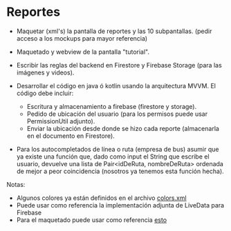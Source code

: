 # Reportes

* Maquetar (xml's) la pantalla de reportes y las 10 subpantallas. (pedir acceso a los mockups para mayor referencia)

* Maquetado y webview de la pantalla "tutorial".

* Escribir las reglas del backend en Firestore y Firebase Storage (para las imágenes y videos).

* Desarrollar el código en java ó kotlin usando la arquitectura MVVM. El código debe incluir:

  * Escritura y almacenamiento a firebase (firestore y storage).
  * Pedido de ubicación del usuario (para los permisos puede usar PermissionUtil adjunto).
  * Enviar la ubicación desde donde se hizo cada reporte (almacenarla en el documento en Firestore).

* Para los autocompletados de línea o ruta (empresa de bus) asumir que ya existe una función que, dado como input el String que escribe el usuario, devuelve una lista de Pair<idDeRuta, nombreDeRuta> ordenada de mejor a peor coincidencia (nosotros ya tenemos esta función hecha).

Notas:
  
  * Algunos colores ya están definidos en el archivo [colors.xml](colors.xml)
  * Puede usar como referencia la implementación adjunta de LiveData para Firebase
  * Para el maquetado puede usar como referencia [esto](schedule_main.xml)
